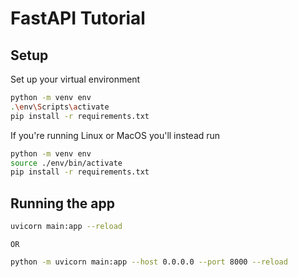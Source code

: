 ﻿# FastAPI Tutorial

## Setup
Set up your virtual environment
```bash
python -m venv env
.\env\Scripts\activate
pip install -r requirements.txt
```
If you're running Linux or MacOS you'll instead run
```bash
python -m venv env
source ./env/bin/activate
pip install -r requirements.txt
```

## Running the app
```bash
uvicorn main:app --reload
```
`OR`
```bash
python -m uvicorn main:app --host 0.0.0.0 --port 8000 --reload
```